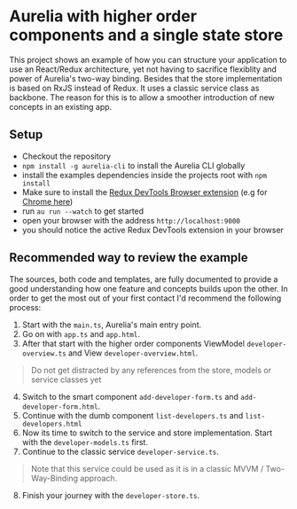 # Aurelia with higher order components and a single state store

This project shows an example of how you can structure your application to use an React/Redux architecture, yet not having to sacrifice
flexiblity and power of Aurelia's two-way binding.
Besides that the store implementation is based on RxJS instead of Redux. It uses a classic service class as backbone.
The reason for this is to allow a smoother introduction of new concepts in an existing app.

## Setup
* Checkout the repository
* `npm install -g aurelia-cli` to install the Aurelia CLI globally
* install the examples dependencies inside the projects root with `npm install`
* Make sure to install the [Redux DevTools Browser extension](http://extension.remotedev.io/) (e.g for [Chrome here](https://chrome.google.com/webstore/detail/redux-devtools/lmhkpmbekcpmknklioeibfkpmmfibljd))
* run `au run --watch` to get started
* open your browser with the address `http://localhost:9000`
* you should notice the active Redux DevTools extension in your browser

## Recommended way to review the example
The sources, both code and templates, are fully documented to provide a good understanding how one feature and concepts builds upon the
other. In order to get the most out of your first contact I'd recommend the following process:

1. Start with the `main.ts`, Aurelia's main entry point.
2. Go on with `app.ts` and `app.html`.
3. After that start with the higher order components ViewModel `developer-overview.ts` and View `developer-overview.html`.

> Do not get distracted by any references from the store, models or service classes yet

4. Switch to the smart component `add-developer-form.ts` and `add-developer-form.html`.
5. Continue with the dumb component `list-developers.ts` and `list-developers.html`
6. Now its time to switch to the service and store implementation. Start with the `developer-models.ts` first.
7. Continue to the classic service `developer-service.ts`.

> Note that this service could be used as it is in a classic MVVM / Two-Way-Binding approach.

8. Finish your journey with the `developer-store.ts`.
